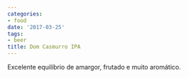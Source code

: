 ```yaml
---
categories:
- food
date: '2017-03-25'
tags:
- beer
title: Dom Casmurro IPA
---
```


Excelente equilíbrio de amargor, frutado e muito aromático.